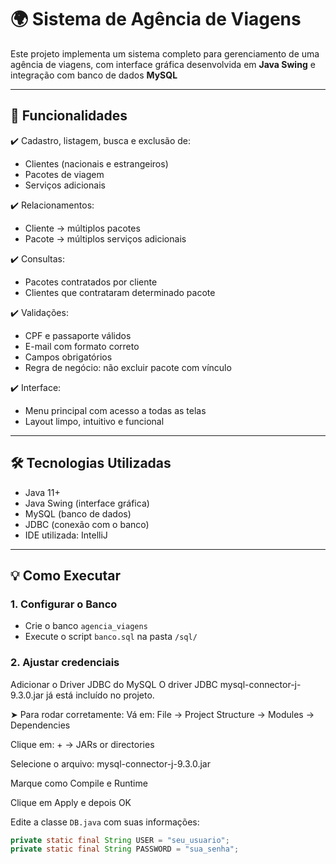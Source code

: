 # 🌍 Sistema de Agência de Viagens 

Este projeto implementa um sistema completo para gerenciamento de uma agência de viagens, com interface gráfica desenvolvida em **Java Swing** e integração com banco de dados **MySQL**

---

## 🎯 Funcionalidades

✔️ Cadastro, listagem, busca e exclusão de:
- Clientes (nacionais e estrangeiros)
- Pacotes de viagem
- Serviços adicionais

✔️ Relacionamentos:
- Cliente → múltiplos pacotes
- Pacote → múltiplos serviços adicionais

✔️ Consultas:
- Pacotes contratados por cliente
- Clientes que contrataram determinado pacote

✔️ Validações:
- CPF e passaporte válidos
- E-mail com formato correto
- Campos obrigatórios
- Regra de negócio: não excluir pacote com vínculo

✔️ Interface:
- Menu principal com acesso a todas as telas
- Layout limpo, intuitivo e funcional

---

## 🛠 Tecnologias Utilizadas

- Java 11+
- Java Swing (interface gráfica)
- MySQL (banco de dados)
- JDBC (conexão com o banco)
- IDE utilizada: IntelliJ

---

## 💡 Como Executar

### 1. Configurar o Banco

- Crie o banco `agencia_viagens`
- Execute o script `banco.sql` na pasta `/sql/`

### 2. Ajustar credenciais

Adicionar o Driver JDBC do MySQL
O driver JDBC mysql-connector-j-9.3.0.jar já está incluído no projeto.

➤ Para rodar corretamente:
Vá em: File → Project Structure → Modules → Dependencies

Clique em: + → JARs or directories

Selecione o arquivo: mysql-connector-j-9.3.0.jar

Marque como Compile e Runtime

Clique em Apply e depois OK


Edite a classe `DB.java` com suas informações:

```java
private static final String USER = "seu_usuario";
private static final String PASSWORD = "sua_senha";
